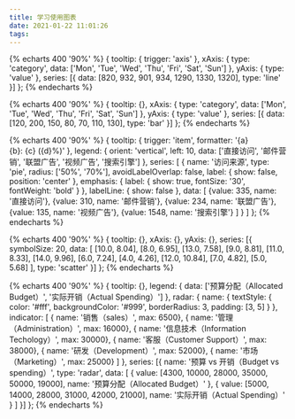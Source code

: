 ```yaml
---
title: 学习使用图表
date: 2021-01-22 11:01:26
tags:
---
```

{% echarts 400 '90%' %}
{
tooltip: {
trigger: 'axis'
},
xAxis: {
type: 'category',
data: ['Mon', 'Tue', 'Wed', 'Thu', 'Fri', 'Sat', 'Sun']
},
yAxis: {
type: 'value'
},
series: [{
data: [820, 932, 901, 934, 1290, 1330, 1320],
type: 'line'
}]
};
{% endecharts %}

{% echarts 400 '90%' %}
{
tooltip: {},
xAxis: {
type: 'category',
data: ['Mon', 'Tue', 'Wed', 'Thu', 'Fri', 'Sat', 'Sun']
},
yAxis: {
type: 'value'
},
series: [{
data: [120, 200, 150, 80, 70, 110, 130],
type: 'bar'
}]
};
{% endecharts %}


{% echarts 400 '90%' %}
{
tooltip: {
trigger: 'item',
formatter: '{a} <br/>{b}: {c} ({d}%)'
},
legend: {
orient: 'vertical',
left: 10,
data: ['直接访问', '邮件营销', '联盟广告', '视频广告', '搜索引擎']
},
series: [
{
name: '访问来源',
type: 'pie',
radius: ['50%', '70%'],
avoidLabelOverlap: false,
label: {
show: false,
position: 'center'
},
emphasis: {
label: {
show: true,
fontSize: '30',
fontWeight: 'bold'
}
},
labelLine: {
show: false
},
data: [
{value: 335, name: '直接访问'},
{value: 310, name: '邮件营销'},
{value: 234, name: '联盟广告'},
{value: 135, name: '视频广告'},
{value: 1548, name: '搜索引擎'}
]
}
]
};
{% endecharts %}


{% echarts 400 '90%' %}
{
tooltip: {},
xAxis: {},
yAxis: {},
series: [{
symbolSize: 20,
data: [
[10.0, 8.04],
[8.0, 6.95],
[13.0, 7.58],
[9.0, 8.81],
[11.0, 8.33],
[14.0, 9.96],
[6.0, 7.24],
[4.0, 4.26],
[12.0, 10.84],
[7.0, 4.82],
[5.0, 5.68]
],
type: 'scatter'
}]
};
{% endecharts %}


{% echarts 400 '90%' %}
{
tooltip: {},
legend: {
data: ['预算分配（Allocated Budget）', '实际开销（Actual Spending）']
},
radar: {
name: {
textStyle: {
color: '#fff',
backgroundColor: '#999',
borderRadius: 3,
padding: [3, 5]
}
},
indicator: [
{ name: '销售（sales）', max: 6500},
{ name: '管理（Administration）', max: 16000},
{ name: '信息技术（Information Techology）', max: 30000},
{ name: '客服（Customer Support）', max: 38000},
{ name: '研发（Development）', max: 52000},
{ name: '市场（Marketing）', max: 25000}
]
},
series: [{
name: '预算 vs 开销（Budget vs spending）',
type: 'radar',
data: [
{
value: [4300, 10000, 28000, 35000, 50000, 19000],
name: '预算分配（Allocated Budget）'
},
{
value: [5000, 14000, 28000, 31000, 42000, 21000],
name: '实际开销（Actual Spending）'
}
]
}]
};
{% endecharts %}



